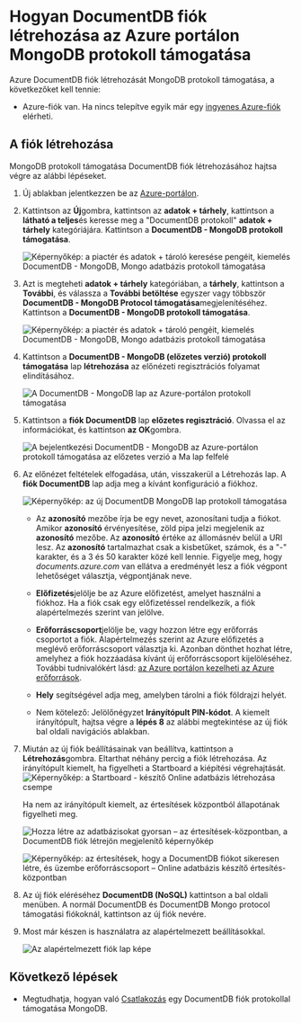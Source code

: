 <properties 
    pageTitle="DocumentDB-fiók létrehozása MongoDB protocol támogatása |} Microsoft Azure" 
    description="Megtudhatja, hogy miként DocumentDB fiók létrehozása protokoll támogatása MongoDB, most előzetes elérhető." 
    services="documentdb" 
    authors="AndrewHoh" 
    manager="jhubbard" 
    editor="" 
    documentationCenter=""/>

<tags 
    ms.service="documentdb" 
    ms.workload="data-services" 
    ms.tgt_pltfrm="na" 
    ms.devlang="na" 
    ms.topic="article" 
    ms.date="10/20/2016" 
    ms.author="anhoh"/>

# <a name="how-to-create-a-documentdb-account-with-protocol-support-for-mongodb-using-the-azure-portal"></a>Hogyan DocumentDB fiók létrehozása az Azure portálon MongoDB protokoll támogatása

Azure DocumentDB fiók létrehozását MongoDB protokoll támogatása, a következőket kell tennie:

- Azure-fiók van. Ha nincs telepítve egyik már egy [ingyenes Azure-fiók](https://azure.microsoft.com/free/) elérheti.

## <a name="create-the-account"></a>A fiók létrehozása  

MongoDB protokoll támogatása DocumentDB fiók létrehozásához hajtsa végre az alábbi lépéseket.

1. Új ablakban jelentkezzen be az [Azure-portálon](https://portal.azure.com).
2. Kattintson az **Új**gombra, kattintson az **adatok + tárhely**, kattintson a **látható a teljes**és keresse meg a "DocumentDB protokoll" **adatok + tárhely** kategóriájára. Kattintson a **DocumentDB - MongoDB protokoll támogatása**.

    ![Képernyőkép: a piactér és adatok + tároló keresése pengéit, kiemelés DocumentDB - MongoDB, Mongo adatbázis protokoll támogatása](./media/documentdb-create-mongodb-account/marketplacegallery2.png)

3. Azt is megteheti **adatok + tárhely** kategóriában, a **tárhely**, kattintson a **További**, és válassza a **További betöltése** egyszer vagy többször **DocumentDB - MongoDB Protocol támogatása**megjelenítéséhez. Kattintson a **DocumentDB - MongoDB protokoll támogatása**.

    ![Képernyőkép: a piactér és adatok + tároló pengéit, kiemelés DocumentDB - MongoDB, Mongo adatbázis protokoll támogatása](./media/documentdb-create-mongodb-account/marketplacegallery1.png)

4. Kattintson a **DocumentDB - MongoDB (előzetes verzió) protokoll támogatása** lap **létrehozása** az előnézeti regisztrációs folyamat elindításához.

    ![A DocumentDB - MongoDB lap az Azure-portálon protokoll támogatása](./media/documentdb-create-mongodb-account/marketplacegallery3.png)

5. Kattintson a **fiók DocumentDB** lap **előzetes regisztráció**. Olvassa el az információkat, és kattintson **az OK**gombra.

    ![A bejelentkezési DocumentDB - MongoDB az Azure-portálon protokoll támogatása az előzetes verzió a Ma lap felfelé](./media/documentdb-create-mongodb-account/registerforpreview.png)

6.  Az előnézet feltételek elfogadása, után, visszakerül a Létrehozás lap.  A **fiók DocumentDB** lap adja meg a kívánt konfiguráció a fiókhoz.

    ![Képernyőkép: az új DocumentDB MongoDB lap protokoll támogatása](./media/documentdb-create-mongodb-account/create-documentdb-mongodb-account.png)


    - Az **azonosító** mezőbe írja be egy nevet, azonosítani tudja a fiókot.  Amikor **azonosító** érvényesítése, zöld pipa jelzi megjelenik az **azonosító** mezőbe. Az **azonosító** értéke az állomásnév belül a URI lesz. Az **azonosító** tartalmazhat csak a kisbetűket, számok, és a "-" karakter, és a 3 és 50 karakter közé kell lennie. Figyelje meg, hogy *documents.azure.com* van ellátva a eredményét lesz a fiók végpont lehetőséget választja, végpontjának neve.

    - **Előfizetés**jelölje be az Azure előfizetést, amelyet használni a fiókhoz. Ha a fiók csak egy előfizetéssel rendelkezik, a fiók alapértelmezés szerint van jelölve.

    - **Erőforráscsoport**jelölje be, vagy hozzon létre egy erőforrás csoportot a fiók.  Alapértelmezés szerint az Azure előfizetés a meglévő erőforráscsoport választja ki.  Azonban dönthet hozhat létre, amelyhez a fiók hozzáadása kívánt új erőforráscsoport kijelöléséhez. További tudnivalókért lásd: [az Azure portálon kezelheti az Azure erőforrások](resource-group-portal.md).

    - **Hely** segítségével adja meg, amelyben tárolni a fiók földrajzi helyét.
    
    - Nem kötelező: Jelölőnégyzet **Irányítópult PIN-kódot**. A kiemelt irányítópult, hajtsa végre a **lépés 8** az alábbi megtekintése az új fiók bal oldali navigációs ablakban.

7.  Miután az új fiók beállításainak van beállítva, kattintson a **Létrehozás**gombra.  Eltarthat néhány percig a fiók létrehozása.  Az irányítópult kiemelt, ha figyelheti a Startboard a kiépítési végrehajtását.  
    ![Képernyőkép: a Startboard - készítő Online adatbázis létrehozása csempe](./media/documentdb-create-mongodb-account/create-nosql-db-databases-json-tutorial-3.png)  

    Ha nem az irányítópult kiemelt, az értesítések központból állapotának figyelheti meg.  

    ![Hozza létre az adatbázisokat gyorsan – az értesítések-központban, a DocumentDB fiók létrejön megjelenítő képernyőkép](./media/documentdb-create-mongodb-account/create-nosql-db-databases-json-tutorial-4.png)  

    ![Képernyőkép: az értesítések, hogy a DocumentDB fiókot sikeresen létre, és üzembe erőforráscsoport – Online adatbázis készítő értesítés-központban](./media/documentdb-create-mongodb-account/create-nosql-db-databases-json-tutorial-5.png)

8.  Az új fiók eléréséhez **DocumentDB (NoSQL)** kattintson a bal oldali menüben. A normál DocumentDB és DocumentDB Mongo protocol támogatási fiókoknál, kattintson az új fiók nevére.

9.  Most már készen is használatra az alapértelmezett beállításokkal. 

    ![Az alapértelmezett fiók lap képe](./media/documentdb-create-mongodb-account/defaultaccountblades.png)
    

## <a name="next-steps"></a>Következő lépések


- Megtudhatja, hogyan való [Csatlakozás](documentdb-connect-mongodb-account.md) egy DocumentDB fiók protokollal támogatása MongoDB.

 
